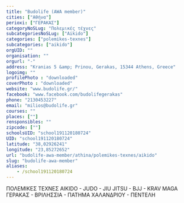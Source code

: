 ```yaml
---
title: "Budolife (AWA member)"
cities: ["Αθήνα"]
perioxi: ["ΓΕΡΑΚΑΣ"]
categoryNoSLug: "Πολεμικές τέχνες"
subcategoriesNoSLug: ["Aikido"]
categories: ["polemikes-texnes"]
subcategories: ["aikido"]
orgUID: ""
organisation: ""
orgurl: "-"
address: "Kranias 5 &amp; Prinou, Gerakas, 15344 Athens, Greece"
logoimg: ""
profilePhoto : "downloaded"
coverPhoto : "downloaded"
website: "www.budolife.gr/"
facebook: "www.facebook.com/budolifegerakas"
phone: "2130453227"
email: "milios@budolife.gr"
courses: ""
places: [""]
rensponsibles: ""
zipcode: [""]
schoolsUID: "school191120180724"
UID: "school191120180724"
latitude: "38,02926241"
longitude: "23,85272652"
url: "budolife-awa-member/athina/polemikes-texnes/aikido"
slug: "budolife-awa-member"
aliases:
    - /school191120180724
---
```



ΠΟΛΕΜΙΚΕΣ ΤΕΧΝΕΣ AIKIDO - JUDO - JIU JITSU - BJJ - KRAV MAGA ΓΕΡΑΚΑΣ - ΒΡΙΛΗΣΣΙΑ - ΠΑΤΗΜΑ ΧΑΛΑΝΔΡΙΟΥ - ΠΕΝΤΕΛΗ

